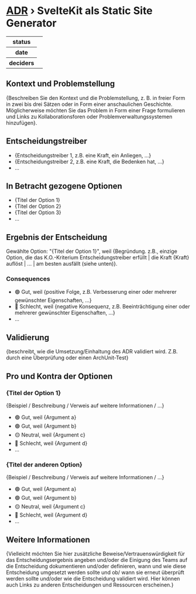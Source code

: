 # [ADR](./README.md) › SvelteKit als Static Site Generator

<table>
<tr>
<th>status</th>
<td></td><!-- {proposed / rejected / accepted / deprecated / … / superseded by ADR-0005 <0005-example.md>} -->
</tr>
<tr>
<th>date</th>
<td></td><!-- YYYY-MM-DD, when the decision was last updated -->
</tr>
<tr>
<th>deciders</th>
<td></td><!-- list everyone involved in the decision -->
</tr>
</table>


## Kontext und Problemstellung

{Beschreiben Sie den Kontext und die Problemstellung, z. B. in freier Form in zwei bis drei Sätzen oder in Form einer anschaulichen Geschichte. Möglicherweise möchten Sie das Problem in Form einer Frage formulieren und Links zu Kollaborationsforen oder Problemverwaltungssystemen hinzufügen}.

<!-- Dies ist ein optionales Element. Sie können es gerne entfernen. -->
## Entscheidungstreiber

* {Entscheidungstreiber 1, z.B. eine Kraft, ein Anliegen, ...}
* {Entscheidungstreiber 2, z.B. eine Kraft, die Bedenken hat, ...}
* ... <!-- Anzahl der Treiber kann variieren -->

## In Betracht gezogene Optionen

* {Titel der Option 1}
* {Titel der Option 2}
* {Titel der Option 3}
* ... <!-- Anzahl der Optionen kann variieren -->

## Ergebnis der Entscheidung

Gewählte Option: "{Titel der Option 1}", weil
{Begründung. z.B., einzige Option, die das K.O.-Kriterium Entscheidungstreiber erfüllt | die Kraft {Kraft} auflöst | ... | am besten ausfällt (siehe unten)}.

<!-- Dies ist ein optionales Element. Sie können es gerne entfernen. -->
### Consequences

* 🟢 Gut, weil {positive Folge, z.B. Verbesserung einer oder mehrerer gewünschter Eigenschaften, ...}
* 🔴 Schlecht, weil {negative Konsequenz, z.B. Beeinträchtigung einer oder mehrerer gewünschter Eigenschaften, ...}
* ... <!-- Anzahl der Konsequenzen kann variieren -->

<!-- Dies ist ein optionales Element. Fühlen Sie sich frei, es zu entfernen. -->
## Validierung

{beschreibt, wie die Umsetzung/Einhaltung des ADR validiert wird. Z.B. durch eine Überprüfung oder einen ArchUnit-Test}

<!-- Dies ist ein optionales Element. Sie können es gerne entfernen. -->
## Pro und Kontra der Optionen

### {Titel der Option 1}

<!-- Dies ist ein optionales Element. Sie können es gerne entfernen. -->
{Beispiel / Beschreibung / Verweis auf weitere Informationen / ...}

* 🟢 Gut, weil {Argument a}
* 🟢 Gut, weil {Argument b}
* 🟡 Neutral, weil {Argument c}
* 🔴 Schlecht, weil {Argument d}
* ...

### {Titel der anderen Option}

{Beispiel / Beschreibung / Verweis auf weitere Informationen / ...}

* 🟢 Gut, weil {Argument a}
* 🟢 Gut, weil {Argument b}
* 🟡 Neutral, weil {Argument c}
* 🔴 Schlecht, weil {Argument d}
* ...

<!-- Dies ist ein optionales Element. Sie können es gerne entfernen. -->
## Weitere Informationen

{Vielleicht möchten Sie hier zusätzliche Beweise/Vertrauenswürdigkeit für das Entscheidungsergebnis angeben und/oder die Einigung des Teams auf die Entscheidung dokumentieren und/oder definieren, wann und wie diese Entscheidung umgesetzt werden sollte und ob/ wann sie erneut überprüft werden sollte und/oder wie die Entscheidung validiert wird. Hier können auch Links zu anderen Entscheidungen und Ressourcen erscheinen.}